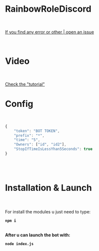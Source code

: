 # RainbowRoleDiscord
<br>

[If you find any error or other | open an issue](https://github.com/Dany-LF/RainbowRoleDiscord/issues)

<br>

# Video
<br>

[Check the "tutorial"](https://www.youtube.com/watch?v=GJMjZCJ_VpI)

# Config
<br>

```js
{
	"token": "BOT TOKEN",
	"prefix": "*",
	"time": "5",
	"Owners": ["id", "id2"],
	"StopIfTimeIsLessYhan5Seconds": true
}
```
<br><br>
# Installation & Launch
<br>

<br>
For install the modules u just need to type:<b>

`npm i`

<br>After u can launch the bot with:<br>

`node index.js`
